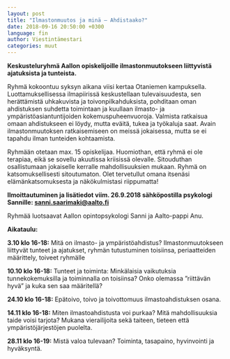```yaml
---
layout: post
title: "Ilmastonmuutos ja minä – Ahdistaako?"
date: 2018-09-16 20:50:00 +0300
language: fin
author: Viestintämestari
categories: muut
---
```

**Keskusteluryhmä Aallon opiskelijoille ilmastonmuutokseen liittyvistä ajatuksista ja tunteista.**

Ryhmä kokoontuu syksyn aikana viisi kertaa Otaniemen kampuksella. Luottamuksellisessa ilmapiirissä keskustellaan tulevaisuudesta, sen herättämistä uhkakuvista ja toivonpilkahduksista, pohditaan oman ahdistuksen suhdetta toimintaan ja kuullaan ilmasto- ja ympäristöasiantuntijoiden kokemuspuheenvuoroja. Valmista ratkaisua omaan ahdistukseen ei löydy, mutta eväitä, tukea ja työkaluja saat. Avain ilmastonmuutoksen ratkaisemiseen on meissä jokaisessa, mutta se ei tapahdu ilman tunteiden kohtaamista.

Ryhmään otetaan max. 15 opiskelijaa. Huomiothan, että ryhmä ei ole terapiaa, eikä se sovellu akuutissa kriisissä olevalle. Sitouduthan osallistumaan jokaiselle kerralle mahdollisuuksien mukaan. Ryhmä on katsomuksellisesti sitoutumaton. Olet tervetullut omana itsenäsi elämänkatsomuksesta ja näkökulmistasi riippumatta!

**Ilmoittautuminen ja lisätiedot viim. 26.9.2018 sähköpostilla psykologi Sannille: sanni.saarimaki@aalto.fi**

Ryhmää luotsaavat Aallon opintopsykologi Sanni ja Aalto-pappi Anu.

__**Aikataulu:**__

**3.10 klo 16-18:** Mitä on ilmasto- ja ympäristöahdistus? Ilmastonmuutokseen liittyvät tunteet ja ajatukset, ryhmän tutustuminen toisiinsa, periaatteiden määrittely, toiveet ryhmälle

**10.10 klo 16-18:** Tunteet ja toiminta: Minkälaisia vaikutuksia tunnekokemuksilla ja toiminnalla on toisiinsa? Onko olemassa ”riittävän hyvä” ja kuka sen saa määritellä?

**24.10 klo 16-18:** Epätoivo, toivo ja toivottomuus ilmastoahdistuksen osana.

**14.11 klo 16-18:** Miten ilmastoahdistusta voi purkaa? Mitä mahdollisuuksia taide voisi tarjota? Mukana vierailijoita sekä taiteen, tieteen että ympäristöjärjestöjen puolelta.

**28.11 klo 16-19:** Mistä valoa tulevaan? Toiminta, tasapaino, hyvinvointi ja hyväksyntä.